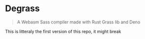 # Degrass
> A Webasm Sass compiler made with Rust Grass lib and Deno

This is litteraly the first version of this repo, it might break